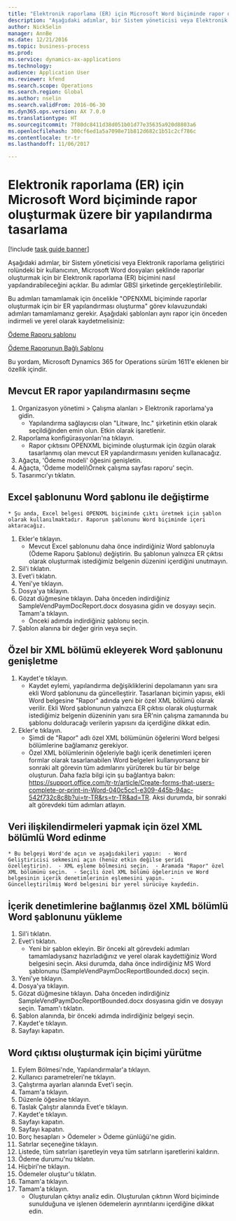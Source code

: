 ```yaml
--- 
title: "Elektronik raporlama (ER) için Microsoft Word biçiminde rapor oluşturmak üzere bir yapılandırma tasarlama"
description: "Aşağıdaki adımlar, bir Sistem yöneticisi veya Elektronik raporlama geliştirici rolündeki bir kullanıcının, Microsoft Word dosyaları şeklinde raporlar oluşturmak için bir Elektronik raporlama (ER) biçimini nasıl yapılandırabileceğini açıklar."
author: NickSelin
manager: AnnBe
ms.date: 12/21/2016
ms.topic: business-process
ms.prod: 
ms.service: dynamics-ax-applications
ms.technology: 
audience: Application User
ms.reviewer: kfend
ms.search.scope: Operations
ms.search.region: Global
ms.author: nselin
ms.search.validFrom: 2016-06-30
ms.dyn365.ops.version: AX 7.0.0
ms.translationtype: HT
ms.sourcegitcommit: 7f80dc8411d38d051b01d77e35635a920d8803a6
ms.openlocfilehash: 300cf6ed1a5a7098e71b812d682c1b51c2cf786c
ms.contentlocale: tr-tr
ms.lasthandoff: 11/06/2017

---
```

# <a name="design-a-configuration-for-generating-reports-in-microsoft-word-format-for-electronic-reporting-er"></a>Elektronik raporlama (ER) için Microsoft Word biçiminde rapor oluşturmak üzere bir yapılandırma tasarlama

[!include [task guide banner](../../includes/task-guide-banner.md)]

Aşağıdaki adımlar, bir Sistem yöneticisi veya Elektronik raporlama geliştirici rolündeki bir kullanıcının, Microsoft Word dosyaları şeklinde raporlar oluşturmak için bir Elektronik raporlama (ER) biçimini nasıl yapılandırabileceğini açıklar. Bu adımlar GBSI şirketinde gerçekleştirilebilir.

Bu adımları tamamlamak için öncelikle "OPENXML biçiminde raporlar oluşturmak için bir ER yapılandırması oluşturma" görev kılavuzundaki adımları tamamlamanız gerekir. Aşağıdaki şablonları aynı rapor için önceden indirmeli ve yerel olarak kaydetmelisiniz:

[Ödeme Raporu şablonu](https://go.microsoft.com/fwlink/?linkid=862266)

[Ödeme Raporunun Bağlı Şablonu](https://go.microsoft.com/fwlink/?linkid=862266)

Bu yordam, Microsoft Dynamics 365 for Operations sürüm 1611'e eklenen bir özellik içindir.


## <a name="select-the-existing-er-report-configuration"></a>Mevcut ER rapor yapılandırmasını seçme
1. Organizasyon yönetimi > Çalışma alanları > Elektronik raporlama'ya gidin.
    * Yapılandırma sağlayıcısı olan "Litware, Inc." şirketinin etkin olarak seçildiğinden emin olun. Etkin olarak işaretlenir.  
2. Raporlama konfigürasyonları'na tıklayın.
    * Rapor çıktısını OPENXML biçiminde oluşturmak için özgün olarak tasarlanmış olan mevcut ER yapılandırmasını yeniden kullanacağız.  
3. Ağaçta, 'Ödeme modeli' öğesini genişletin.
4. Ağaçta, 'Ödeme modeli\Örnek çalışma sayfası raporu' seçin.
5. Tasarımcı'yı tıklatın.

## <a name="replace-the-excel-template-with-the-word-template"></a>Excel şablonunu Word şablonu ile değiştirme
    * Şu anda, Excel belgesi OPENXML biçiminde çıktı üretmek için şablon olarak kullanılmaktadır. Raporun şablonunu Word biçiminde içeri aktaracağız.  
1. Ekler'e tıklayın.
    * Mevcut Excel şablonunu daha önce indirdiğiniz Word şablonuyla (Ödeme Raporu Şablonu) değiştirin. Bu şablonun yalnızca ER çıktısı olarak oluşturmak istediğimiz belgenin düzenini içerdiğini unutmayın.  
2. Sil'i tıklatın.
3. Evet'i tıklatın.
4. Yeni'ye tıklayın.
5. Dosya'ya tıklayın.
6. Gözat düğmesine tıklayın. Daha önceden indirdiğiniz SampleVendPaymDocReport.docx dosyasına gidin ve dosyayı seçin. Tamam'a tıklayın.
    * Önceki adımda indirdiğiniz şablonu seçin.  
7. Şablon alanına bir değer girin veya seçin.

## <a name="extend-the-word-template-by-adding-a-custom-xml-part"></a>Özel bir XML bölümü ekleyerek Word şablonunu genişletme
1. Kaydet'e tıklayın.
    * Kaydet eylemi, yapılandırma değişikliklerini depolamanın yanı sıra ekli Word şablonunu da güncelleştirir. Tasarlanan biçimin yapısı, ekli Word belgesine "Rapor" adında yeni bir özel XML bölümü olarak verilir. Ekli Word şablonunun yalnızca ER çıktısı olarak oluşturmak istediğimiz belgenin düzeninin yanı sıra ER'nin çalışma zamanında bu şablonu dolduracağı verilerin yapısını da içerdiğine dikkat edin.  
2. Ekler'e tıklayın.
    * Şimdi de "Rapor" adlı özel XML bölümünün öğelerini Word belgesi bölümlerine bağlamanız gerekiyor.  
    * Özel XML bölümlerinin öğeleriyle bağlı içerik denetimleri içeren formlar olarak tasarlanabilen Word belgeleri kullanıyorsanız bir sonraki alt görevin tüm adımlarını yürüterek bu tür bir belge oluşturun. Daha fazla bilgi için şu bağlantıya bakın: https://support.office.com/tr-tr/article/Create-forms-that-users-complete-or-print-in-Word-040c5cc1-e309-445b-94ac-542f732c8c8b?ui=tr-TR&rs=tr-TR&ad=TR. Aksi durumda, bir sonraki alt görevdeki tüm adımları atlayın.  

## <a name="get-word-with-custom-xml-part-to-do-data-bindings"></a>Veri ilişkilendirmeleri yapmak için özel XML bölümlü Word edinme
    * Bu belgeyi Word'de açın ve aşağıdakileri yapın:  - Word Geliştiricisi sekmesini açın (henüz etkin değilse şeridi özelleştirin).  - XML eşleme bölmesini seçin.  - Aramada "Rapor" özel XML bölümünü seçin.  - Seçili özel XML bölümü öğelerinin ve Word belgesinin içerik denetimlerinin eşlemesini yapın.  - Güncelleştirilmiş Word belgesini bir yerel sürücüye kaydedin.  

## <a name="upload-the-word-template-with-custom-xml-part-bounded-to-content-controls"></a>İçerik denetimlerine bağlanmış özel XML bölümlü Word şablonunu yükleme
1. Sil'i tıklatın.
2. Evet'i tıklatın.
    * Yeni bir şablon ekleyin. Bir önceki alt görevdeki adımları tamamladıysanız hazırladığınız ve yerel olarak kaydettiğiniz Word belgesini seçin. Aksi durumda, daha önce indirdiğiniz MS Word şablonunu (SampleVendPaymDocReportBounded.docx) seçin.  
3. Yeni'ye tıklayın.
4. Dosya'ya tıklayın.
5. Gözat düğmesine tıklayın. Daha önceden indirdiğiniz SampleVendPaymDocReportBounded.docx dosyasına gidin ve dosyayı seçin. Tamam'ı tıklatın.
6. Şablon alanında, bir önceki adımda indirdiğiniz belgeyi seçin.
7. Kaydet'e tıklayın.
8. Sayfayı kapatın.

## <a name="execute-the-format-to-create-word-output"></a>Word çıktısı oluşturmak için biçimi yürütme
1. Eylem Bölmesi'nde, Yapılandırmalar'a tıklayın.
2. Kullanıcı parametreleri'ne tıklayın.
3. Çalıştırma ayarları alanında Evet'i seçin.
4. Tamam'a tıklayın.
5. Düzenle öğesine tıklayın.
6. Taslak Çalıştır alanında Evet'e tıklayın.
7. Kaydet'e tıklayın.
8. Sayfayı kapatın.
9. Sayfayı kapatın.
10. Borç hesapları > Ödemeler > Ödeme günlüğü'ne gidin.
11. Satırlar seçeneğine tıklayın.
12. Listede, tüm satırları işaretleyin veya tüm satırların işaretlerini kaldırın.
13. Ödeme durumu'nu tıklatın.
14. Hiçbiri'ne tıklayın.
15. Ödemeler oluştur'u tıklatın.
16. Tamam'a tıklayın.
17. Tamam'a tıklayın.
    * Oluşturulan çıktıyı analiz edin. Oluşturulan çıktının Word biçiminde sunulduğuna ve işlenen ödemelerin ayrıntılarını içerdiğine dikkat edin.  


